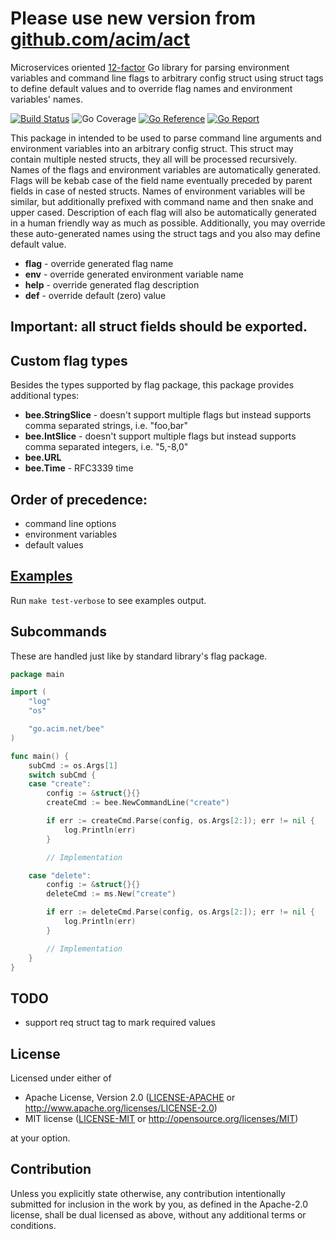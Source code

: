 # Please use new version from [github.com/acim/act](https://github.com/acim/act)

Microservices oriented [12-factor](https://12factor.net) Go library for parsing environment variables and command line flags to arbitrary config struct using struct tags to define default values and to override flag names and environment variables' names.

[![Build Status](https://github.com/acim/ms/workflows/build/badge.svg)](https://github.com/acim/ms/actions)
![Go Coverage](https://img.shields.io/badge/coverage-88.8%25-brightgreen?style=flat&logo=go)
[![Go Reference](https://pkg.go.dev/badge/go.acim.net/ms.svg)](https://pkg.go.dev/go.acim.net/ms)
[![Go Report](https://goreportcard.com/badge/go.acim.net/ms)](https://goreportcard.com/report/go.acim.net/ms)

This package in intended to be used to parse command line arguments and environment variables into an arbitrary config struct.
This struct may contain multiple nested structs, they all will be processed recursively. Names of the flags and environment
variables are automatically generated. Flags will be kebab case of the field name eventually preceded by parent fields
in case of nested structs. Names of environment variables will be similar, but additionally prefixed with command name
and then snake and upper cased. Description of each flag will also be automatically generated in a human friendly way
as much as possible. Additionally, you may override these auto-generated names using the struct tags and you also may
define default value.

- **flag** - override generated flag name
- **env** - override generated environment variable name
- **help** - override generated flag description
- **def** - override default (zero) value

## Important: all struct fields should be exported.

## Custom flag types

Besides the types supported by flag package, this package provides additional types:

- **bee.StringSlice** - doesn't support multiple flags but instead supports comma separated strings, i.e. "foo,bar"
- **bee.IntSlice** - doesn't support multiple flags but instead supports comma separated integers, i.e. "5,-8,0"
- **bee.URL**
- **bee.Time** - RFC3339 time

## Order of precedence:

- command line options
- environment variables
- default values

## [Examples](example_test.go)

Run `make test-verbose` to see examples output.

## Subcommands

These are handled just like by standard library's flag package.

```go
package main

import (
	"log"
	"os"

	"go.acim.net/bee"
)

func main() {
	subCmd := os.Args[1]
	switch subCmd {
	case "create":
		config := &struct{}{}
		createCmd := bee.NewCommandLine("create")

		if err := createCmd.Parse(config, os.Args[2:]); err != nil {
			log.Println(err)
		}

		// Implementation

	case "delete":
		config := &struct{}{}
		deleteCmd := ms.New("create")

		if err := deleteCmd.Parse(config, os.Args[2:]); err != nil {
			log.Println(err)
		}

		// Implementation
	}
}
```

## TODO

- support req struct tag to mark required values

## License

Licensed under either of

- Apache License, Version 2.0
  ([LICENSE-APACHE](LICENSE-APACHE) or http://www.apache.org/licenses/LICENSE-2.0)
- MIT license
  ([LICENSE-MIT](LICENSE-MIT) or http://opensource.org/licenses/MIT)

at your option.

## Contribution

Unless you explicitly state otherwise, any contribution intentionally submitted
for inclusion in the work by you, as defined in the Apache-2.0 license, shall be
dual licensed as above, without any additional terms or conditions.

